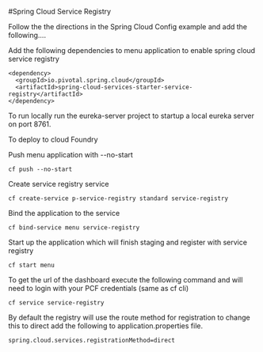 #Spring Cloud Service Registry

Follow the the directions in the Spring Cloud Config example and add the following....

Add the following dependencies to menu application to enable spring cloud service registry

```
<dependency>
  <groupId>io.pivotal.spring.cloud</groupId>
  <artifactId>spring-cloud-services-starter-service-registry</artifactId>
</dependency>
```


To run locally run the eureka-server project to startup a local eureka server on port 8761.  

To deploy to cloud Foundry

Push menu application with --no-start
```
cf push --no-start
```
Create service registry service

```
cf create-service p-service-registry standard service-registry
```

Bind the application to the service

```
cf bind-service menu service-registry
```

Start up the application which will finish staging and register with service registry

```
cf start menu
```

To get the url of the dashboard execute the following command and will need to login with your PCF credentials (same as cf cli)

```
cf service service-registry
```

By default the registry will use the route method for registration to change this to direct add the following to application.properties file.

```
spring.cloud.services.registrationMethod=direct
```
